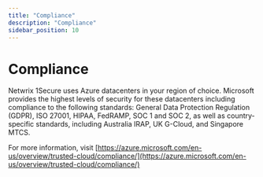```yaml
---
title: "Compliance"
description: "Compliance"
sidebar_position: 10
---
```


# Compliance

Netwrix 1Secure uses Azure datacenters in your region of choice. Microsoft provides the highest
levels of security for these datacenters including compliance to the following standards: General
Data Protection Regulation (GDPR), ISO 27001, HIPAA, FedRAMP, SOC 1 and SOC 2, as well as
country-specific standards, including Australia IRAP, UK G-Cloud, and Singapore MTCS.

For more information, visit
[https://azure.microsoft.com/en-us/overview/trusted-cloud/compliance/](https://azure.microsoft.com/en-us/overview/trusted-cloud/compliance/)